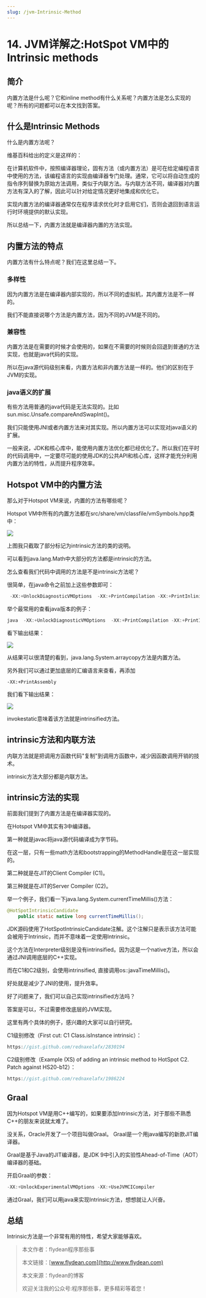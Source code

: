 ```yaml
---
slug: /jvm-Intrinsic-Method
---
```


# 14. JVM详解之:HotSpot VM中的Intrinsic methods

## 简介

内置方法是什么呢？它和inline method有什么关系呢？内置方法是怎么实现的呢？所有的问题都可以在本文找到答案。

## 什么是Intrinsic Methods

什么是内置方法呢？

维基百科给出的定义是这样的：

在计算机软件中，按照编译器理论，固有方法（或内置方法）是可在给定编程语言中使用的方法，该编程语言的实现由编译器专门处理。通常，它可以将自动生成的指令序列替换为原始方法调用，类似于内联方法。与内联方法不同，编译器对内置方法有深入的了解，因此可以针对给定情况更好地集成和优化它。

实现内置方法的编译器通常仅在程序请求优化时才启用它们，否则会退回到语言运行时环境提供的默认实现。

所以总结一下，内置方法就是编译器内置的方法实现。

## 内置方法的特点

内置方法有什么特点呢？我们在这里总结一下。

### 多样性
   
因为内置方法是在编译器内部实现的，所以不同的虚拟机，其内置方法是不一样的。

我们不能直接说哪个方法是内置方法，因为不同的JVM是不同的。

### 兼容性

内置方法是在需要的时候才会使用的，如果在不需要的时候则会回退到普通的方法实现，也就是java代码的实现。

所以在java源代码级别来看，内置方法和非内置方法是一样的。他们的区别在于JVM的实现。

### java语义的扩展

有些方法用普通的java代码是无法实现的。比如sun.misc.Unsafe.compareAndSwapInt()。 

我们只能使用JNI或者内置方法来对其实现。所以内置方法可以实现对java语义的扩展。

一般来说，JDK和核心库中，能使用内置方法优化都已经优化了。所以我们在平时的代码调用中，一定要尽可能的使用JDK的公共API和核心库，这样才能充分利用内置方法的特性，从而提升程序效率。

## Hotspot VM中的内置方法

那么对于Hotspot VM来说，内置的方法有哪些呢？

Hotspot VM中所有的内置方法都在src/share/vm/classfile/vmSymbols.hpp类中：

![](https://img-blog.csdnimg.cn/20200625173025105.png?x-oss-process=image/watermark,type_ZmFuZ3poZW5naGVpdGk,shadow_0,text_aHR0cDovL3d3dy5mbHlkZWFuLmNvbQ==,size_35,color_8F8F8F,t_70)

上图我只截取了部分标记为intrinsic方法的类的说明。

可以看到java.lang.Math中大部分的方法都是intrinsic的方法。

怎么查看我们代码中调用的方法是不是intrinsic方法呢？

很简单，在java命令之前加上这些参数即可：

~~~java
 -XX:+UnlockDiagnosticVMOptions  -XX:+PrintCompilation -XX:+PrintInlining
~~~

举个最常用的查看java版本的例子：

~~~java
java  -XX:+UnlockDiagnosticVMOptions  -XX:+PrintCompilation -XX:+PrintInlining  version
~~~

看下输出结果：

![](https://img-blog.csdnimg.cn/20200625173513830.png?x-oss-process=image/watermark,type_ZmFuZ3poZW5naGVpdGk,shadow_0,text_aHR0cDovL3d3dy5mbHlkZWFuLmNvbQ==,size_35,color_8F8F8F,t_70)

从结果可以很清楚的看到，java.lang.System.arraycopy方法是内置方法。

另外我们可以通过更加底层的汇编语言来查看，再添加

~~~
-XX:+PrintAssembly
~~~

我们看下输出结果：

![](https://img-blog.csdnimg.cn/2020062517531637.png?x-oss-process=image/watermark,type_ZmFuZ3poZW5naGVpdGk,shadow_0,text_aHR0cDovL3d3dy5mbHlkZWFuLmNvbQ==,size_35,color_8F8F8F,t_70)

invokestatic意味着该方法就是intrinsified方法。

## intrinsic方法和内联方法

内联方法就是把调用方函数代码"复制"到调用方函数中，减少因函数调用开销的技术。

intrinsic方法大部分都是内联方法。

## intrinsic方法的实现

前面我们提到了内置方法是在编译器实现的。

在Hotspot VM中其实有3中编译器。

第一种就是javac将java源代码编译成为字节码。

在这一层，只有一些math方法和bootstrapping的MethodHandle是在这一层实现的。

第二种就是在JIT的Client Compiler (C1)。 

第三种就是在JIT的Server Compiler (C2)。

举一个例子，我们看一下java.lang.System.currentTimeMillis()方法：

~~~java
@HotSpotIntrinsicCandidate
    public static native long currentTimeMillis();
~~~

JDK源码使用了HotSpotIntrinsicCandidate注解。这个注解只是表示该方法可能会被用于Intrinsic，而并不意味着一定使用Intrinsic。

这个方法在Interpreter级别是没有intrinsified。因为这是一个native方法，所以会通过JNI调用底层的C++实现。

而在C1和C2级别，会使用intrinsified, 直接调用os::javaTimeMillis()。

好处就是减少了JNI的使用，提升效率。

好了问题来了，我们可以自己实现intrinsified方法吗？

答案是可以，不过需要修改底层的JVM实现。

这里有两个具体的例子，感兴趣的大家可以自行研究。

C1级别修改（First cut: C1 Class.isInstance intrinsic）：

~~~java
https://gist.github.com/rednaxelafx/2830194
~~~

C2级别修改（Example (XS) of adding an intrinsic method to HotSpot C2. Patch against HS20-b12）：

~~~java
https://gist.github.com/rednaxelafx/1986224
~~~

## Graal

因为Hotspot VM是用C++编写的，如果要添加Intrinsic方法，对于那些不熟悉C++的朋友来说就太难了。

没关系，Oracle开发了一个项目叫做Graal。 Graal是一个用java编写的新款JIT编译器。

Graal是基于Java的JIT编译器，是JDK 9中引入的实验性Ahead-of-Time（AOT）编译器的基础。

开启Graal的参数：

~~~java
-XX:+UnlockExperimentalVMOptions -XX:+UseJVMCICompiler
~~~

通过Graal，我们可以用java来实现Intrinsic方法，想想就让人兴奋。

## 总结

Intrinsic方法是一个非常有用的特性，希望大家能够喜欢。

> 本文作者：flydean程序那些事
> 
> 本文链接：[www.flydean.com](http://www.flydean.com)
> 
> 本文来源：flydean的博客
> 
> 欢迎关注我的公众号:程序那些事，更多精彩等着您！



















